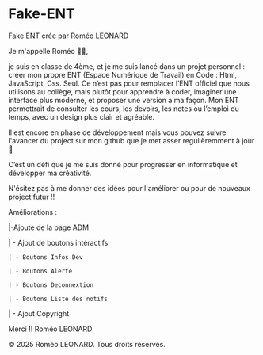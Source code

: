 # Fake-ENT
Fake ENT crée par Roméo LEONARD

Je m'appelle Roméo 👨‍💻,

je suis en classe de 4ème, et je me suis lancé dans un projet personnel : créer mon propre ENT (Espace Numérique de Travail) en Code : Html, JavaScript, Css. Seul. Ce n’est pas pour remplacer l’ENT officiel que nous utilisons au collège, mais plutôt pour apprendre à coder, imaginer une interface plus moderne, et proposer une version à ma façon. 
Mon ENT permettrait de consulter les cours, les devoirs, les notes ou l’emploi du temps, avec un design plus clair et agréable.

Il est encore en phase de développement mais vous pouvez suivre l'avancer du project sur mon github que je met asser regulièremment à jour 💾

C’est un défi que je me suis donné pour progresser en informatique et développer ma créativité.

N'ésitez pas à me donner des idées pour l'améliorer ou pour de nouveaux project futur !!

Améliorations :

|-Ajoute de la page ADM

  | - Ajout de boutons intéractifs
  
    | - Boutons Infos Dev
    
    | - Boutons Alerte
    
    | - Boutons Deconnextion
    
    | - Boutons Liste des notifs
    
  | - Ajout Copyright

Merci !!
Roméo LEONARD

© 2025 Roméo LEONARD. Tous droits réservés.
